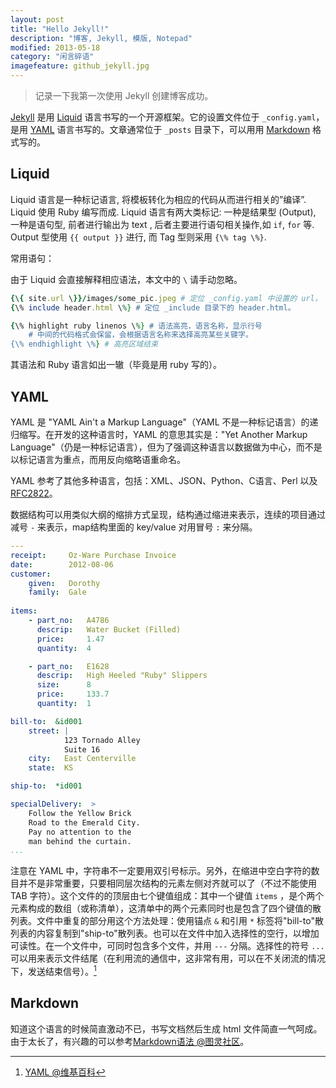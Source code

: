 ```yaml
---
layout: post
title: "Hello Jekyll!"
description: "博客, Jekyll, 模版, Notepad"
modified: 2013-05-18
category: "闲言碎语"
imagefeature: github_jekyll.jpg
---
```


> 记录一下我第一次使用 Jekyll 创建博客成功。

[Jekyll](https://jekyllrb.com) 是用 [Liquid](https://github.com/Shopify/liquid/wiki) 语言书写的一个开源框架。它的设置文件位于 `_config.yaml`，是用 [YAML](http://yaml.org/) 语言书写的。文章通常位于 `_posts` 目录下，可以用用 [Markdown](https://daringfireball.net/projects/markdown/) 格式写的。

## Liquid

Liquid 语言是一种标记语言, 将模板转化为相应的代码从而进行相关的”编译”. Liquid 使用 Ruby 编写而成.
Liquid 语言有两大类标记: 一种是结果型 (Output), 一种是语句型, 前者进行输出为 text , 后者主要进行语句相关操作,如 `if`, `for` 等.
Output 型使用 `{{ output }}` 进行, 而 Tag 型则采用 `{\% tag \%}`.

常用语句：

由于 Liquid 会直接解释相应语法，本文中的 `\` 请手动忽略。

```ruby
{\{ site.url \}}/images/some_pic.jpeg # 定位 _config.yaml 中设置的 url， 即网站的网址。
{\% include header.html \%} # 定位 _include 目录下的 header.html。
```

```ruby
{\% highlight ruby linenos \%} # 语法高亮，语言名称，显示行号
    # 中间的代码格式会保留，会根据语言名称来选择高亮某些关键字。
{\% endhighlight \%} # 高亮区域结束
```

其语法和 Ruby 语言如出一辙（毕竟是用 ruby 写的）。

## YAML

YAML 是 "YAML Ain't a Markup Language"（YAML 不是一种标记语言）的递归缩写。在开发的这种语言时，YAML 的意思其实是："Yet Another Markup Language"（仍是一种标记语言），但为了强调这种语言以数据做为中心，而不是以标记语言为重点，而用反向缩略语重命名。

YAML 参考了其他多种语言，包括：XML、JSON、Python、C语言、Perl 以及 [RFC2822](https://www.rfc-editor.org/rfc/rfc2822.txt)。

数据结构可以用类似大纲的缩排方式呈现，结构通过缩进来表示，连续的项目通过减号 `-` 来表示，map结构里面的 key/value 对用冒号 `:` 来分隔。

```yaml
---
receipt:     Oz-Ware Purchase Invoice
date:        2012-08-06
customer:
    given:   Dorothy
    family:  Gale
   
items:
    - part_no:   A4786
      descrip:   Water Bucket (Filled)
      price:     1.47
      quantity:  4

    - part_no:   E1628
      descrip:   High Heeled "Ruby" Slippers
      size:      8
      price:     133.7
      quantity:  1

bill-to:  &id001
    street: | 
            123 Tornado Alley
            Suite 16
    city:   East Centerville
    state:  KS

ship-to:  *id001   

specialDelivery:  >
    Follow the Yellow Brick
    Road to the Emerald City.
    Pay no attention to the
    man behind the curtain.
...
```

注意在 YAML 中，字符串不一定要用双引号标示。另外，在缩进中空白字符的数目并不是非常重要，只要相同层次结构的元素左侧对齐就可以了（不过不能使用 TAB 字符）。这个文件的的顶层由七个键值组成：其中一个键值 `items` ，是个两个元素构成的数组（或称清单），这清单中的两个元素同时也是包含了四个键值的散列表。文件中重复的部分用这个方法处理：使用锚点 `&` 和引用 `*` 标签将"bill-to"散列表的内容复制到"ship-to"散列表。也可以在文件中加入选择性的空行，以增加可读性。在一个文件中，可同时包含多个文件，并用 `---` 分隔。选择性的符号 `...` 可以用来表示文件结尾（在利用流的通信中，这非常有用，可以在不关闭流的情况下，发送结束信号）。[^1]


## Markdown

知道这个语言的时候简直激动不已，书写文档然后生成 html 文件简直一气呵成。由于太长了，有兴趣的可以参考[Markdown语法 @图灵社区](http://www.ituring.com.cn/article/775)。


[^1]: [YAML @维基百科](https://zh.wikipedia.org/zh-cn/YAML)

